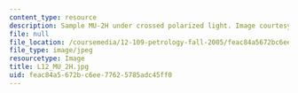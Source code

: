 ```yaml
---
content_type: resource
description: Sample MU-2H under crossed polarized light. Image courtesy of MIT OCW.
file: null
file_location: /coursemedia/12-109-petrology-fall-2005/feac84a5672bc6ee77625785adc45ff0_L12_MU_2H.jpg
file_type: image/jpeg
resourcetype: Image
title: L12_MU_2H.jpg
uid: feac84a5-672b-c6ee-7762-5785adc45ff0
---
```


